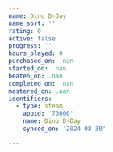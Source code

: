```yaml
---
name: Dino D-Day
name_sort: ''
rating: 0
active: false
progress: ''
hours_played: 0
purchased_on: .nan
started_on: .nan
beaten_on: .nan
completed_on: .nan
mastered_on: .nan
identifiers:
  - type: steam
    appid: '70000'
    name: Dino D-Day
    synced_on: '2024-08-30'

---
```

